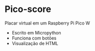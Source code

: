 # Pico-score
Placar virtual em um Raspberry Pi Pico W
- Escrito em Micropython
- Funciona com botões
- Visualização de HTML
